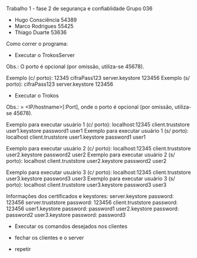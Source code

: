 Trabalho 1 - fase 2 de segurança e confiablidade
Grupo 036

- Hugo Consciência 54389
- Marco Rodrigues 55425
- Thiago Duarte 53636

Como correr o programa:

- Executar o TrokosServer <port> <password-cifra> <keystore> <password-keystore>

Obs.: O porto é opcional (por omissão, utiliza-se 45678).

Exemplo (c/ porto): 12345 cifraPass123 server.keystore 123456
Exemplo (s/ porto): cifraPass123 server.keystore 123456

- Executar o Trokos <serverAddress> <truststore> <keystore> <password-keystore> <userID>

Obs.: <serverAddress> = <IP/hostname>[:Port], onde o porto é opcional (por omissão, utiliza-se 45678).

Exemplo para executar usuário 1 (c/ porto): localhost:12345 client.truststore user1.keystore password1 user1
Exemplo para executar usuário 1 (s/ porto): localhost client.truststore user1.keystore password1 user1

Exemplo para executar usuário 2 (c/ porto): localhost:12345 client.truststore user2.keystore password2 user2
Exemplo para executar usuário 2 (s/ porto): localhost client.truststore user2.keystore password2 user2

Exemplo para executar usuário 3 (c/ porto): localhost:12345 client.truststore user3.keystore password3 user3
Exemplo para executar usuário 3 (s/ porto): localhost client.truststore user3.keystore password3 user3

Informações dos certificados e keystores:
server.keystore		password: 123456
server.truststore       password: 123456
client.truststore	password: 123456
user1.keystore		password: password1
user2.keystore		password: password2
user3.keystore		password: password3

- Executar os comandos desejados nos clientes

- fechar os clientes e o server

- repetir
